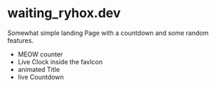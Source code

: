 # waiting_ryhox.dev

Somewhat simple landing Page with a countdown and some random features.
- MEOW counter
- Live Clock inside the favIcon
- animated Title
- live Countdown
